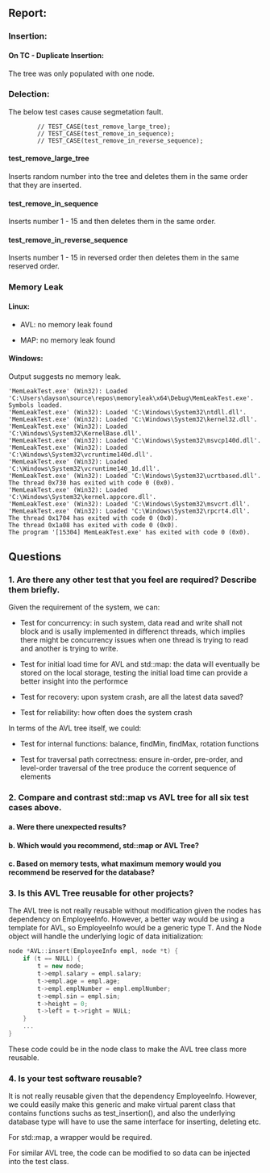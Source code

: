 ## Report:

### Insertion:

#### On TC - Duplicate Insertion: 

The tree was only populated with one node.

### Delection:

The below test cases cause segmetation fault.

```
        // TEST_CASE(test_remove_large_tree);
        // TEST_CASE(test_remove_in_sequence);
        // TEST_CASE(test_remove_in_reverse_sequence);
```

#### test_remove_large_tree

Inserts random number into the tree and deletes them in the same order that they are inserted.

#### test_remove_in_sequence

Inserts number 1 - 15 and then deletes them in the same order.

#### test_remove_in_reverse_sequence

Inserts number 1 - 15 in reversed order then deletes them in the same reserved order.


### Memory Leak

#### Linux:

- AVL: no memory leak found

- MAP: no memory leak found

#### Windows:

Output suggests no memory leak.

```
'MemLeakTest.exe' (Win32): Loaded 'C:\Users\dayson\source\repos\memoryleak\x64\Debug\MemLeakTest.exe'. Symbols loaded.
'MemLeakTest.exe' (Win32): Loaded 'C:\Windows\System32\ntdll.dll'. 
'MemLeakTest.exe' (Win32): Loaded 'C:\Windows\System32\kernel32.dll'. 
'MemLeakTest.exe' (Win32): Loaded 'C:\Windows\System32\KernelBase.dll'. 
'MemLeakTest.exe' (Win32): Loaded 'C:\Windows\System32\msvcp140d.dll'. 
'MemLeakTest.exe' (Win32): Loaded 'C:\Windows\System32\vcruntime140d.dll'. 
'MemLeakTest.exe' (Win32): Loaded 'C:\Windows\System32\vcruntime140_1d.dll'. 
'MemLeakTest.exe' (Win32): Loaded 'C:\Windows\System32\ucrtbased.dll'. 
The thread 0x730 has exited with code 0 (0x0).
'MemLeakTest.exe' (Win32): Loaded 'C:\Windows\System32\kernel.appcore.dll'. 
'MemLeakTest.exe' (Win32): Loaded 'C:\Windows\System32\msvcrt.dll'. 
'MemLeakTest.exe' (Win32): Loaded 'C:\Windows\System32\rpcrt4.dll'. 
The thread 0x1704 has exited with code 0 (0x0).
The thread 0x1a08 has exited with code 0 (0x0).
The program '[15304] MemLeakTest.exe' has exited with code 0 (0x0).
```



## Questions

### 1. Are there any other test that you feel are required? Describe them briefly.

Given the requirement of the system, we can:

- Test for concurrency: in such system, data read and write shall not block and is usally implemented in differenct threads, which implies there might be concurrency issues when one thread is trying to read and another is trying to write.

- Test for initial load time for AVL and std::map: the data will eventually be stored on the local storage, testing the initial load time can provide a better insight into the performce

- Test for recovery: upon system crash, are all the latest data saved?

- Test for reliability: how often does the system crash

In terms of the AVL tree itself, we could:

- Test for internal functions: balance, findMin, findMax, rotation functions

- Test for traversal path correctness: ensure in-order, pre-order, and level-order traversal of the tree produce the corrent sequence of elements



### 2. Compare and contrast std::map vs AVL tree for all six test cases above.

#### a. Were there unexpected results?

#### b. Which would you recommend, std::map or AVL Tree?  

#### c. Based on memory tests, what maximum memory would you recommend be reserved for the database?

### 3. Is this AVL Tree reusable for other projects?

The AVL tree is not really reusable without modification given the nodes has dependency on EmployeeInfo. However, a better way would be using a template for AVL, so EmployeeInfo would be a generic type T. And the Node object will handle the underlying logic of data initialization:

```cpp
node *AVL::insert(EmployeeInfo empl, node *t) {
    if (t == NULL) {
        t = new node;
        t->empl.salary = empl.salary;
        t->empl.age = empl.age;
        t->empl.emplNumber = empl.emplNumber;
        t->empl.sin = empl.sin;
        t->height = 0;
        t->left = t->right = NULL;
    }
    ... 
}
```

These code could be in the node class to make the AVL tree class more reusable.


### 4. Is your test software reusable?

It is not really reusable given that the dependency EmployeeInfo. However, we could easily make this generic and make virtual parent class that contains functions suchs as test_insertion(), and also the underlying database type will have to use the same interface for inserting, deleting etc.

For std::map, a wrapper would be required.

For similar AVL tree, the code can be modified to so data can be injected into the test class.

